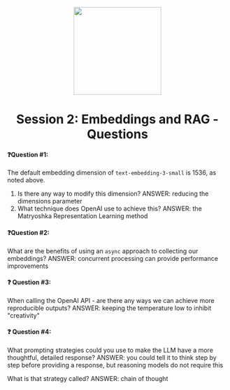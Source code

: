 <p align = "center" draggable=”false” ><img src="https://github.com/AI-Maker-Space/LLM-Dev-101/assets/37101144/d1343317-fa2f-41e1-8af1-1dbb18399719" 
     width="200px"
     height="auto"/>
</p>

## <h1 align="center" id="heading">Session 2: Embeddings and RAG - Questions</h1>

#### ❓Question #1:

The default embedding dimension of `text-embedding-3-small` is 1536, as noted above. 

1. Is there any way to modify this dimension?
    ANSWER: reducing the dimensions parameter
2. What technique does OpenAI use to achieve this?
    ANSWER: the Matryoshka Representation Learning method

#### ❓Question #2:

What are the benefits of using an `async` approach to collecting our embeddings? ANSWER: concurrent processing can provide performance improvements 

#### ❓ Question #3:

When calling the OpenAI API - are there any ways we can achieve more reproducible outputs? ANSWER: keeping the temperature low to inhibit "creativity"

#### ❓ Question #4:

What prompting strategies could you use to make the LLM have a more thoughtful, detailed response? ANSWER: you could tell it to think step by step before providing a response, but reasoning models do not require this

What is that strategy called? ANSWER: chain of thought
